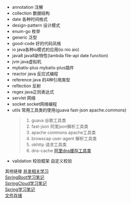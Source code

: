 * annotation          注解
* collection          数据结构
* date                各种时间格式
* design-pattern      设计模式
* enum-go             枚举
* generic             泛型
* good-code           好的代码风格
* io                  java各种io模式的应用(io nio aio)
* java8               java8新特性(lambda file-api date function)
* jvm                 java虚拟机
* mybatis-plus        mybatis-plus插件
* reactor             java 反应式编程
* reference           java 的4种引用类型
* reflection          反射
* regex               java正则表达式
* servlet             网络    
* socket              socket网络编程
* utils               常用工具类的使用(guava fast-json apache.commons)
  > 1) guava            谷歌工具类 
  > 2) fast-json        阿里json解析工具类
  > 3) apache commons   apache工具类
  > 4) browscap         user-agent 解析工具类
  > 5) okhttp           请求工具类
  > 6) dns-cache        [阿里dns缓存工具类](https://github.com/alibaba/java-dns-cache-manipulator/tree/master/library)
* validation          校验框架 自定义校验


其他链接
[并发相关学习](https://github.com/zrrd/currentroad)  
[SpringBoot学习笔记](https://github.com/zrrd/SpringBoot)  
[SpringCloud学习笔记](https://github.com/zrrd/SpringCloud)  
[Spring学习笔记](https://github.com/zrrd/Spring)  
[文件存储](https://github.com/zrrd/storage)